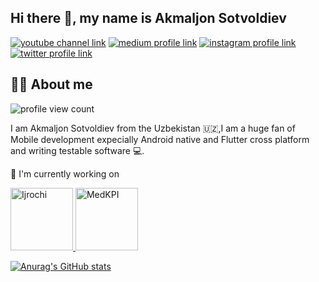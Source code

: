 ## Hi there 👋, my name is Akmaljon Sotvoldiev

[![youtube channel link](https://img.shields.io/badge/YouTube-FF0000?style=for-the-badge&logo=youtube&logoColor=white)](https://youtube.com/@mobilev2068?si=yL4W3y5u744R_dad)
[![medium profile link](https://img.shields.io/badge/Medium-12100E?style=for-the-badge&logo=medium&logoColor=white)](https://medium.com/@akmaljonsotvoldiev1998)
[![instagram profile link](https://img.shields.io/badge/Instagram-E4405F?style=for-the-badge&logo=instagram&logoColor=white)](https://www.instagram.com/akmaljon_sotvoldiev)
[![twitter profile link](https://img.shields.io/badge/Twitter-1DA1F2?style=for-the-badge&logo=twitter&logoColor=white)](https://x.com/Akmaljon1016)

## 🙋‍♂️ About me

![profile view count](https://komarev.com/ghpvc/?username=akmaljon1016)


I am Akmaljon Sotvoldiev from the Uzbekistan 🇺🇿,I am a huge fan of Mobile development expecially Android native and Flutter cross platform and writing testable software 💻.

🔭 I'm currently working on

<a href="https://play.google.com/store/apps/details?id=uz.premiumsoft.ijrochi&pcampaignid=web_share">
  <img src="https://github.com/user-attachments/assets/08843555-66e1-47f1-9765-4676d4633308" alt="Ijrochi" width="100" height="100">
</a>
<a href="https://play.google.com/store/apps/details?id=uz.premiumsoft.medkpi&pcampaignid=web_share">
  <img src="https://github.com/user-attachments/assets/2d983778-bff9-41d5-826a-7f1b19c84a74" alt="MedKPI" width="100" height="100">
</a>
<!-- ![logoPng](https://github.com/user-attachments/assets/2d983778-bff9-41d5-826a-7f1b19c84a74)
 -->


[![Anurag's GitHub stats](https://github-readme-stats.vercel.app/api?username=akmaljon1016)](https://github.com/anuraghazra/github-readme-stats)
